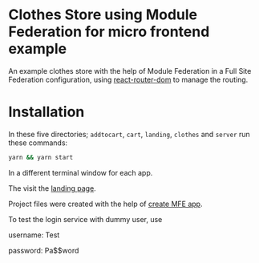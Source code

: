 Clothes Store using Module Federation for micro frontend example
===============================================

An example clothes store with the help of Module Federation in a Full Site Federation configuration, using [react-router-dom](https://www.npmjs.com/package/react-router-dom) to manage the routing.

# Installation

In these five directories; `addtocart`, `cart`, `landing`, `clothes` and `server` run these commands:

```sh
yarn && yarn start
```

In a different terminal window for each app.

The visit the [landing page](http://localhost:3000/).

Project files were created with the help of [create MFE app](https://github.com/jherr/create-mf-app).

To test the login service with dummy user, use 

username: Test 

password: Pa$$word